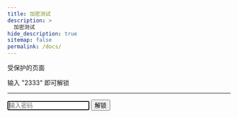 ```yaml
---
title: 加密测试
description: >
  加密测试
hide_description: true
sitemap: false
permalink: /docs/
---
```



<div class="staticrypt-page">
 <div class="staticrypt-form">
  <div class="staticrypt-instructions">
<p class="staticrypt-title">受保护的页面</p>
<p><p>输入 &quot;2333&quot; 即可解锁</p>
</p>
  </div>

<hr class="staticrypt-hr">

<form id="staticrypt-form" action="#">
<input id="staticrypt-password" type="password" name="password" placeholder="输入密码" autofocus/>

<input type="submit"  value="解锁"/>
  </form>
 </div>

</div>
<script src="https://cdnjs.cloudflare.com/ajax/libs/crypto-js/3.1.9-1/crypto-js.min.js" integrity="sha384-lp4k1VRKPU9eBnPePjnJ9M2RF3i7PC30gXs70+elCVfgwLwx1tv5+ctxdtwxqZa7" crossorigin="anonymous"></script>

<script>
var keySize = 256;
var iterations = 1000;
 function decrypt (encryptedMsg, pass) {
  var salt = CryptoJS.enc.Hex.parse(encryptedMsg.substr(0, 32));
  var iv = CryptoJS.enc.Hex.parse(encryptedMsg.substr(32, 32))
  var encrypted = encryptedMsg.substring(64);

  var key = CryptoJS.PBKDF2(pass, salt, {
keySize: keySize/32,
iterations: iterations
  });

  var decrypted = CryptoJS.AES.decrypt(encrypted, key, {
iv: iv,
padding: CryptoJS.pad.Pkcs7,
mode: CryptoJS.mode.CBC
  }).toString(CryptoJS.enc.Utf8);
  return decrypted;
 }

 document.getElementById('staticrypt-form').addEventListener('submit', function(e) {
  e.preventDefault();

  var passphrase = document.getElementById('staticrypt-password').value,
encryptedMsg = '1b30d6fbc58ae19dcb355dcde548f1d4eef3b0a22854014a9a99cf91a90bbf759ea2bcf4b5f3dd6b807cdbe4494f9496cd16f2ea5da77523c1c5d21360ddbf6A6KXWfG6J1aFt2rX77b6npU1zDoMhrgXLzUx5Zjw1KisCbls1AbNzD4TMUaDun71H2v6KozRvvpycTJTYmuMwlAIRayqjw15cG0tuVBjImIB34oV6j2iKzU/qb1nSuHo+CX/5urkZuFYCMLtCrOcccwuSI1Dq4RVTQUnRCdDv/OKxzlAfBtFpnXyCQneI3G2X9G2y4MQiavnWXN+EWIblRkVtjZ4i2zLoriV/SBY9wflOBzDj2n/EjWSayD38lGk8cItli60JJEbWjp5hNgRpW3lA9wkPJ8jUSj2J8mP7Sg=',
encryptedHMAC = encryptedMsg.substring(0, 64),
encryptedHTML = encryptedMsg.substring(64),
decryptedHMAC = CryptoJS.HmacSHA256(encryptedHTML, CryptoJS.SHA256(passphrase).toString()).toString();

if (decryptedHMAC !== encryptedHMAC) {
alert('密码错误！');
return;
}
var plainHTML = decrypt(encryptedHTML, passphrase);
document.write(plainHTML);
document.close();
});
</script>

